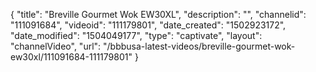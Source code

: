 {
    "title": "Breville Gourmet Wok EW30XL",
    "description": "",
    "channelid": "111091684",
    "videoid": "111179801",
    "date_created": "1502923172",
    "date_modified": "1504049177",
    "type": "captivate",
    "layout": "channelVideo",
    "url": "\/bbbusa-latest-videos\/breville-gourmet-wok-ew30xl\/111091684-111179801"
}
